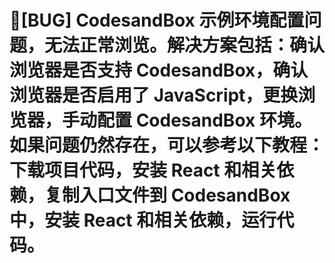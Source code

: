 # 🐛[BUG] CodesandBox 示例环境配置问题，无法正常浏览。解决方案包括：确认浏览器是否支持 CodesandBox，确认浏览器是否启用了 JavaScript，更换浏览器，手动配置 CodesandBox 环境。如果问题仍然存在，可以参考以下教程：下载项目代码，安装 React 和相关依赖，复制入口文件到 CodesandBox 中，安装 React 和相关依赖，运行代码。
